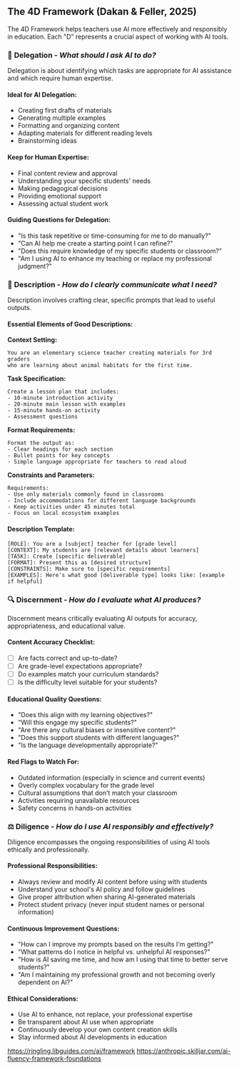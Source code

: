 ## The 4D Framework (Dakan & Feller, 2025)

The 4D Framework helps teachers use AI more effectively and responsibly in education. Each "D" represents a crucial aspect of working with AI tools.

### 🎯 **Delegation** - *What should I ask AI to do?*

Delegation is about identifying which tasks are appropriate for AI assistance and which require human expertise.

#### **Ideal for AI Delegation:**
- Creating first drafts of materials
- Generating multiple examples
- Formatting and organizing content
- Adapting materials for different reading levels
- Brainstorming ideas

#### **Keep for Human Expertise:**
- Final content review and approval
- Understanding your specific students' needs
- Making pedagogical decisions
- Providing emotional support
- Assessing actual student work

#### **Guiding Questions for Delegation:**
- "Is this task repetitive or time-consuming for me to do manually?"
- "Can AI help me create a starting point I can refine?"
- "Does this require knowledge of my specific students or classroom?"
- "Am I using AI to enhance my teaching or replace my professional judgment?"

### 📝 **Description** - *How do I clearly communicate what I need?*

Description involves crafting clear, specific prompts that lead to useful outputs.

#### **Essential Elements of Good Descriptions:**

**Context Setting:**
```
You are an elementary science teacher creating materials for 3rd graders 
who are learning about animal habitats for the first time.
```

**Task Specification:**
```
Create a lesson plan that includes:
- 10-minute introduction activity
- 20-minute main lesson with examples
- 15-minute hands-on activity
- Assessment questions
```

**Format Requirements:**
```
Format the output as:
- Clear headings for each section
- Bullet points for key concepts
- Simple language appropriate for teachers to read aloud
```

**Constraints and Parameters:**
```
Requirements:
- Use only materials commonly found in classrooms
- Include accommodations for different language backgrounds
- Keep activities under 45 minutes total
- Focus on local ecosystem examples
```

#### **Description Template:**
```
[ROLE]: You are a [subject] teacher for [grade level]
[CONTEXT]: My students are [relevant details about learners]
[TASK]: Create [specific deliverable]
[FORMAT]: Present this as [desired structure]
[CONSTRAINTS]: Make sure to [specific requirements]
[EXAMPLES]: Here's what good [deliverable type] looks like: [example if helpful]
```

### 🔍 **Discernment** - *How do I evaluate what AI produces?*

Discernment means critically evaluating AI outputs for accuracy, appropriateness, and educational value.

#### **Content Accuracy Checklist:**
- [ ] Are facts correct and up-to-date?
- [ ] Are grade-level expectations appropriate?
- [ ] Do examples match your curriculum standards?
- [ ] Is the difficulty level suitable for your students?

#### **Educational Quality Questions:**
- "Does this align with my learning objectives?"
- "Will this engage my specific students?"
- "Are there any cultural biases or insensitive content?"
- "Does this support students with different languages?"
- "Is the language developmentally appropriate?"

#### **Red Flags to Watch For:**
- Outdated information (especially in science and current events)
- Overly complex vocabulary for the grade level
- Cultural assumptions that don't match your classroom
- Activities requiring unavailable resources
- Safety concerns in hands-on activities

### ⚖️ **Diligence** - *How do I use AI responsibly and effectively?*

Diligence encompasses the ongoing responsibilities of using AI tools ethically and professionally.

#### **Professional Responsibilities:**
- Always review and modify AI content before using with students
- Understand your school's AI policy and follow guidelines
- Give proper attribution when sharing AI-generated materials
- Protect student privacy (never input student names or personal information)

#### **Continuous Improvement Questions:**
- "How can I improve my prompts based on the results I'm getting?"
- "What patterns do I notice in helpful vs. unhelpful AI responses?"
- "How is AI saving me time, and how am I using that time to better serve students?"
- "Am I maintaining my professional growth and not becoming overly dependent on AI?"

#### **Ethical Considerations:**
- Use AI to enhance, not replace, your professional expertise
- Be transparent about AI use when appropriate
- Continuously develop your own content creation skills
- Stay informed about AI developments in education



https://ringling.libguides.com/ai/framework
https://anthropic.skilljar.com/ai-fluency-framework-foundations


